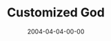 ---
layout: message
category: message
series: "The New New Thing"
title: "Customized God"
date: 2004-04-04-00-00
message_id: 177
audio: "http://s3.amazonaws.com/crossroads-media/media/legacy/mp3/TNNT_03_04-04-04_Customized_God.mp3"
audio-duration: "38:12"
flag: "N"
---